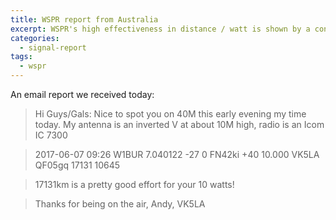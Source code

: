 ```yaml
---
title: WSPR report from Australia
excerpt: WSPR's high effectiveness in distance / watt is shown by a contact reported from Australia.
categories:
  - signal-report
tags:
  - wspr
---
```


An email report we received today:

> Hi Guys/Gals:
Nice to spot you on 40M this early evening my time today.
My antenna is an inverted V at about 10M high, radio is an Icom IC 7300
 
> 2017-06-07 09:26 
 W1BUR 
 7.040122 
 -27 
 0 
 FN42ki 
 +40 
 10.000 
 VK5LA 
 QF05gq 
 17131 
 10645 
 
> 17131km is a pretty good effort for your 10 watts!
 
> Thanks for being on the air,
Andy, VK5LA
